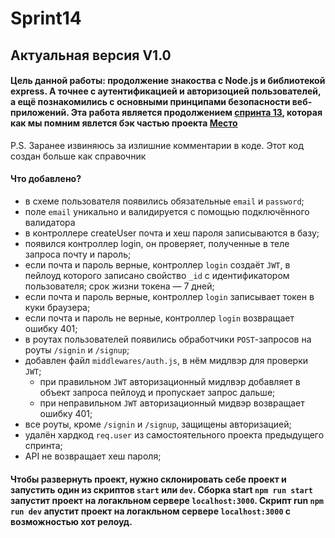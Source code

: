 # Sprint14
## Актуальная версия V1.0
#### Цель данной работы: продолжение знакоства с Node.js и библиотекой express. А точнее с аутентификацией и авторизоцией пользователей, а ещё познакомились с основными принципами безопасности веб-приложений. Эта работа является продолжением [спринта 13](https://github.com/muratbyazrov/Yandex_sprint13), которая как мы помним явлется бэк частью проекта [Место](https://github.com/muratbyazrov/Mesto_from_yandex_praktikum)

P.S. Заранее извиняюсь за излишние комментарии в коде. Этот код создан больше как справочник

#### Что добавлено?
- в схеме пользователя появились обязательные `email` и `password`;
- поле `email` уникально и валидируется с помощью подключённого валидатора
- в контроллере createUser почта и хеш пароля записываются в базу;
- появился контроллер login, он проверяет, полученные в теле запроса почту и пароль;
- если почта и пароль верные, контроллер `login` создаёт `JWT`, в пейлоуд которого записано свойство `_id` с идентификатором пользователя; срок жизни токена — 7 дней;
- если почта и пароль верные, контроллер `login` записывает токен в куки браузера;
- если почта и пароль не верные, контроллер `login` возвращает ошибку 401;
- в роутах пользователей появились обработчики `POST`-запросов на роуты `/signin` и `/signup`;
- добавлен файл `middlewares/auth.js`, в нём мидлвэр для проверки `JWT`;
  - при правильном `JWT` авторизационный мидлвэр добавляет в объект запроса пейлоуд и пропускает запрос дальше;
  - при неправильном `JWT` авторизационный мидвэр возвращает ошибку 401;
- все роуты, кроме `/signin` и `/signup`, защищены авторизацией;
- удалён хардкод `req.user` из самостоятельного проекта предыдущего спринта;
- API не возвращает хеш пароля;

#### Чтобы развернуть проект, нужно склонировать себе проект и запустить один из скриптов `start` или `dev`. Сборка start `npm run start` запустит проект на логакльном сервере `localhost:3000`. Скрипт run `npm run dev` апустит проект на логакльном сервере `localhost:3000` с возможностью хот релоуд.
